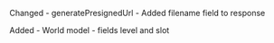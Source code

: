 Changed - generatePresignedUrl - Added filename field to response

Added - World model - fields level and slot